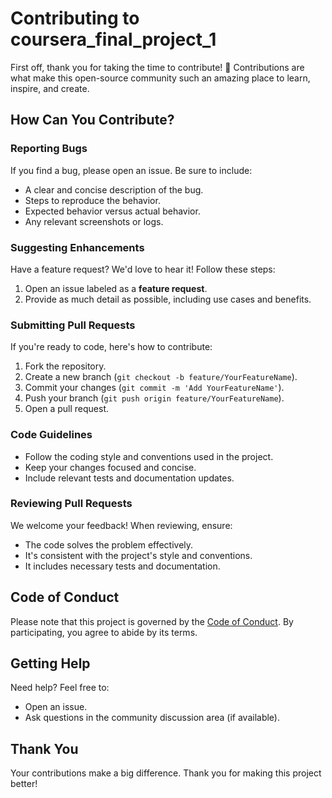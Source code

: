 # Contributing to coursera_final_project_1

First off, thank you for taking the time to contribute! 🎉 Contributions are what make this open-source community such an amazing place to learn, inspire, and create.

## How Can You Contribute?

### Reporting Bugs
If you find a bug, please open an issue. Be sure to include:
- A clear and concise description of the bug.
- Steps to reproduce the behavior.
- Expected behavior versus actual behavior.
- Any relevant screenshots or logs.

### Suggesting Enhancements
Have a feature request? We'd love to hear it! Follow these steps:
1. Open an issue labeled as a **feature request**.
2. Provide as much detail as possible, including use cases and benefits.

### Submitting Pull Requests
If you're ready to code, here's how to contribute:
1. Fork the repository.
2. Create a new branch (`git checkout -b feature/YourFeatureName`).
3. Commit your changes (`git commit -m 'Add YourFeatureName'`).
4. Push your branch (`git push origin feature/YourFeatureName`).
5. Open a pull request.

### Code Guidelines
- Follow the coding style and conventions used in the project.
- Keep your changes focused and concise.
- Include relevant tests and documentation updates.

### Reviewing Pull Requests
We welcome your feedback! When reviewing, ensure:
- The code solves the problem effectively.
- It's consistent with the project's style and conventions.
- It includes necessary tests and documentation.

## Code of Conduct
Please note that this project is governed by the [Code of Conduct](CODE_OF_CONDUCT.md). By participating, you agree to abide by its terms.

## Getting Help
Need help? Feel free to:
- Open an issue.
- Ask questions in the community discussion area (if available).

## Thank You
Your contributions make a big difference. Thank you for making this project better!

